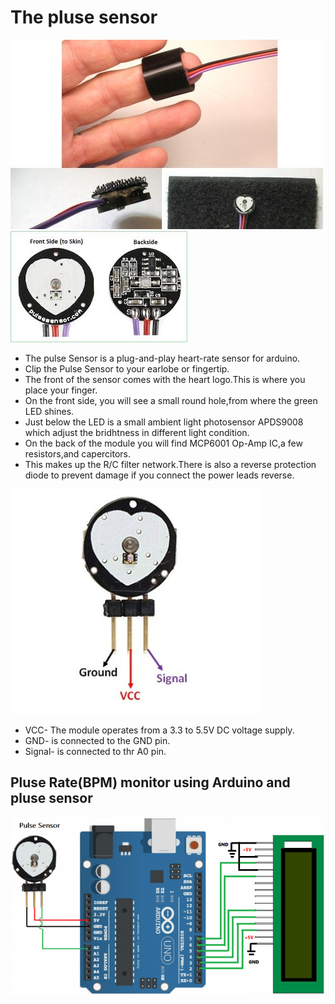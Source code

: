 # The pluse sensor
<img src="IMG/arduino-pulse-sensor.jpg">
 <img src="IMG/SEN-11574-heart-pulse-sensor.jpg">
 
 - The pulse Sensor is a plug-and-play heart-rate sensor for arduino.
 - Clip the Pulse Sensor to your earlobe or fingertip.
 - The front of the sensor comes with the heart logo.This is where you place your finger.
 - On the front side, you will see a small round hole,from where the green LED shines.
 - Just below the LED is a small ambient light photosensor APDS9008 which adjust the bridhtness in different light condition.
 - On the back of the module you will find MCP6001 Op-Amp IC,a few resistors,and capercitors.
 - This makes up the R/C filter network.There is also a reverse protection diode to prevent damage if you connect the power leads reverse.
 <img src="IMG/Pulse-Sensor-Pinout-401x360.jpg">
  
- VCC- The module operates from a 3.3 to 5.5V DC voltage supply.
- GND- is connected to the GND pin.
- Signal- is connected to thr A0 pin.


## Pluse Rate(BPM) monitor using Arduino and pluse sensor
<img src="IMG/pulse-Sensor-700x397.png">